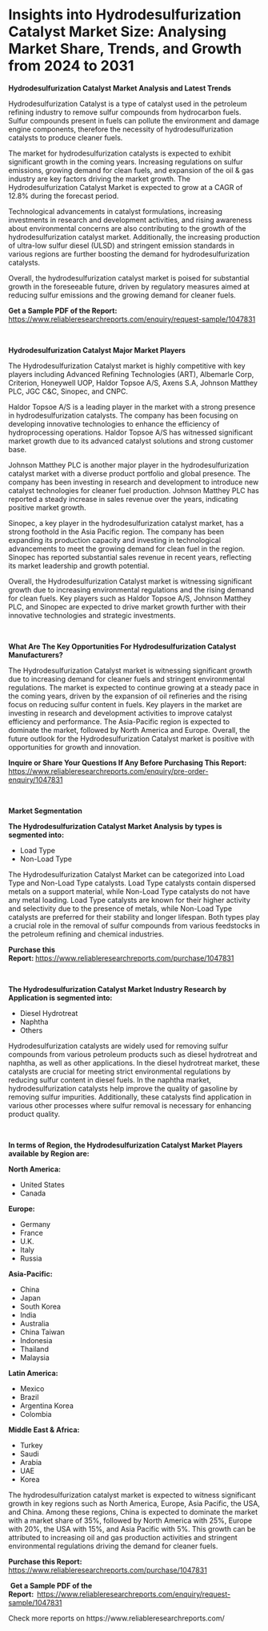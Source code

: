 <p><h1>Insights into Hydrodesulfurization Catalyst Market Size: Analysing Market Share, Trends, and Growth from 2024 to 2031</h1></p><p><strong>Hydrodesulfurization Catalyst Market Analysis and Latest Trends</strong></p>
<p><p>Hydrodesulfurization Catalyst is a type of catalyst used in the petroleum refining industry to remove sulfur compounds from hydrocarbon fuels. Sulfur compounds present in fuels can pollute the environment and damage engine components, therefore the necessity of hydrodesulfurization catalysts to produce cleaner fuels.</p><p>The market for hydrodesulfurization catalysts is expected to exhibit significant growth in the coming years. Increasing regulations on sulfur emissions, growing demand for clean fuels, and expansion of the oil & gas industry are key factors driving the market growth. The Hydrodesulfurization Catalyst Market is expected to grow at a CAGR of 12.8% during the forecast period.</p><p>Technological advancements in catalyst formulations, increasing investments in research and development activities, and rising awareness about environmental concerns are also contributing to the growth of the hydrodesulfurization catalyst market. Additionally, the increasing production of ultra-low sulfur diesel (ULSD) and stringent emission standards in various regions are further boosting the demand for hydrodesulfurization catalysts.</p><p>Overall, the hydrodesulfurization catalyst market is poised for substantial growth in the foreseeable future, driven by regulatory measures aimed at reducing sulfur emissions and the growing demand for cleaner fuels.</p></p>
<p><strong>Get a Sample PDF of the Report:&nbsp;</strong> <a href="https://www.reliableresearchreports.com/enquiry/request-sample/1047831">https://www.reliableresearchreports.com/enquiry/request-sample/1047831</a></p>
<p>&nbsp;</p>
<p><strong>Hydrodesulfurization Catalyst Major Market Players</strong></p>
<p><p>The Hydrodesulfurization Catalyst market is highly competitive with key players including Advanced Refining Technologies (ART), Albemarle Corp, Criterion, Honeywell UOP, Haldor Topsoe A/S, Axens S.A, Johnson Matthey PLC, JGC C&C, Sinopec, and CNPC. </p><p>Haldor Topsoe A/S is a leading player in the market with a strong presence in hydrodesulfurization catalysts. The company has been focusing on developing innovative technologies to enhance the efficiency of hydroprocessing operations. Haldor Topsoe A/S has witnessed significant market growth due to its advanced catalyst solutions and strong customer base.</p><p>Johnson Matthey PLC is another major player in the hydrodesulfurization catalyst market with a diverse product portfolio and global presence. The company has been investing in research and development to introduce new catalyst technologies for cleaner fuel production. Johnson Matthey PLC has reported a steady increase in sales revenue over the years, indicating positive market growth.</p><p>Sinopec, a key player in the hydrodesulfurization catalyst market, has a strong foothold in the Asia Pacific region. The company has been expanding its production capacity and investing in technological advancements to meet the growing demand for clean fuel in the region. Sinopec has reported substantial sales revenue in recent years, reflecting its market leadership and growth potential.</p><p>Overall, the Hydrodesulfurization Catalyst market is witnessing significant growth due to increasing environmental regulations and the rising demand for clean fuels. Key players such as Haldor Topsoe A/S, Johnson Matthey PLC, and Sinopec are expected to drive market growth further with their innovative technologies and strategic investments.</p></p>
<p>&nbsp;</p>
<p><strong>What Are The Key Opportunities For Hydrodesulfurization Catalyst Manufacturers?</strong></p>
<p><p>The Hydrodesulfurization Catalyst market is witnessing significant growth due to increasing demand for cleaner fuels and stringent environmental regulations. The market is expected to continue growing at a steady pace in the coming years, driven by the expansion of oil refineries and the rising focus on reducing sulfur content in fuels. Key players in the market are investing in research and development activities to improve catalyst efficiency and performance. The Asia-Pacific region is expected to dominate the market, followed by North America and Europe. Overall, the future outlook for the Hydrodesulfurization Catalyst market is positive with opportunities for growth and innovation.</p></p>
<p><strong>Inquire or Share Your Questions If Any Before Purchasing This Report:</strong> <a href="https://www.reliableresearchreports.com/enquiry/pre-order-enquiry/1047831">https://www.reliableresearchreports.com/enquiry/pre-order-enquiry/1047831</a></p>
<p>&nbsp;</p>
<p><strong>Market Segmentation</strong></p>
<p><strong>The Hydrodesulfurization Catalyst Market Analysis by types is segmented into:</strong></p>
<p><ul><li>Load Type</li><li>Non-Load Type</li></ul></p>
<p><p>The Hydrodesulfurization Catalyst Market can be categorized into Load Type and Non-Load Type catalysts. Load Type catalysts contain dispersed metals on a support material, while Non-Load Type catalysts do not have any metal loading. Load Type catalysts are known for their higher activity and selectivity due to the presence of metals, while Non-Load Type catalysts are preferred for their stability and longer lifespan. Both types play a crucial role in the removal of sulfur compounds from various feedstocks in the petroleum refining and chemical industries.</p></p>
<p><strong>Purchase this Report:&nbsp;</strong><a href="https://www.reliableresearchreports.com/purchase/1047831">https://www.reliableresearchreports.com/purchase/1047831</a></p>
<p>&nbsp;</p>
<p><strong>The Hydrodesulfurization Catalyst Market Industry Research by Application is segmented into:</strong></p>
<p><ul><li>Diesel Hydrotreat</li><li>Naphtha</li><li>Others</li></ul></p>
<p><p>Hydrodesulfurization catalysts are widely used for removing sulfur compounds from various petroleum products such as diesel hydrotreat and naphtha, as well as other applications. In the diesel hydrotreat market, these catalysts are crucial for meeting strict environmental regulations by reducing sulfur content in diesel fuels. In the naphtha market, hydrodesulfurization catalysts help improve the quality of gasoline by removing sulfur impurities. Additionally, these catalysts find application in various other processes where sulfur removal is necessary for enhancing product quality.</p></p>
<p>&nbsp;</p>
<p><strong>In terms of Region, the Hydrodesulfurization Catalyst Market Players available by Region are:</strong></p>
<p>
    <p> <strong> North America: </strong>
        <ul>
            <li>United States</li>
            <li>Canada</li>
        </ul>
        </p> 
    <p> <strong> Europe: </strong>
        <ul>
            <li>Germany</li>
            <li>France</li>
            <li>U.K.</li>
            <li>Italy</li>
            <li>Russia</li>
        </ul>
        </p> 
    <p> <strong> Asia-Pacific: </strong>
        <ul>
            <li>China</li>
            <li>Japan</li>
            <li>South Korea</li>
            <li>India</li>
            <li>Australia</li>
            <li>China Taiwan</li>
            <li>Indonesia</li>
            <li>Thailand</li>
            <li>Malaysia</li>
        </ul>
        </p> 
    <p> <strong> Latin America: </strong>
        <ul>
            <li>Mexico</li>
            <li>Brazil</li>
            <li>Argentina Korea</li>
            <li>Colombia</li>
        </ul>
        </p> 
    <p> <strong> Middle East & Africa: </strong>
        <ul>
            <li>Turkey</li>
            <li>Saudi</li>
            <li>Arabia</li>
            <li>UAE</li>
            <li>Korea</li>
        </ul>
    </p>
    </p>
<p><p>The hydrodesulfurization catalyst market is expected to witness significant growth in key regions such as North America, Europe, Asia Pacific, the USA, and China. Among these regions, China is expected to dominate the market with a market share of 35%, followed by North America with 25%, Europe with 20%, the USA with 15%, and Asia Pacific with 5%. This growth can be attributed to increasing oil and gas production activities and stringent environmental regulations driving the demand for cleaner fuels.</p></p>
<p><strong>Purchase this Report: </strong><a href="https://www.reliableresearchreports.com/purchase/1047831">https://www.reliableresearchreports.com/purchase/1047831</a></p>
<p>&nbsp;<strong>Get a Sample PDF of the Report:&nbsp;&nbsp;</strong><a href="https://www.reliableresearchreports.com/enquiry/request-sample/1047831">https://www.reliableresearchreports.com/enquiry/request-sample/1047831</a></p>
<p><strong></strong></p>
<p>Check more reports on https://www.reliableresearchreports.com/</p>